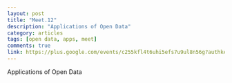 ```yaml
---
layout: post
title: "Meet.12"
description: "Applications of Open Data"
category: articles
tags: [open data, apps, meet]
comments: true
link: https://plus.google.com/events/c255kfl4t6uhi5efs7u9ul8n56g?authkey=CKOM4tHtleqmTA 
---
```


Applications of Open Data
